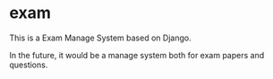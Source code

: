 # exam
This is a Exam Manage System based on Django.

In the future, it would be a manage system both for exam papers 
and questions.
